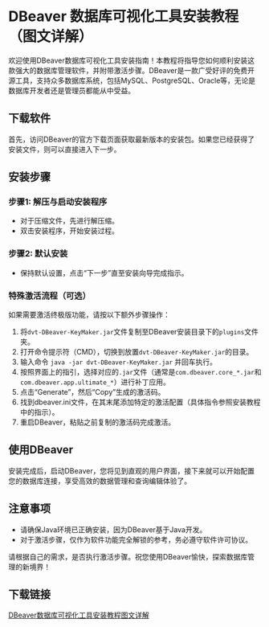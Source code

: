 # DBeaver 数据库可视化工具安装教程（图文详解）

欢迎使用DBeaver数据库可视化工具安装指南！本教程将指导您如何顺利安装这款强大的数据库管理软件，并附带激活步骤。DBeaver是一款广受好评的免费开源工具，支持众多数据库系统，包括MySQL、PostgreSQL、Oracle等，无论是数据库开发者还是管理员都能从中受益。

## 下载软件

首先，访问DBeaver的官方下载页面获取最新版本的安装包。如果您已经获得了安装文件，则可以直接进入下一步。

## 安装步骤

### 步骤1: 解压与启动安装程序
- 对于压缩文件，先进行解压缩。
- 双击安装程序，开始安装过程。

### 步骤2: 默认安装
- 保持默认设置，点击“下一步”直至安装向导完成指示。

### 特殊激活流程（可选）
如果需要激活终极版功能，请按以下额外步骤操作：
1. 将`dvt-DBeaver-KeyMaker.jar`文件复制至DBeaver安装目录下的`plugins`文件夹。
2. 打开命令提示符（CMD），切换到放置`dvt-DBeaver-KeyMaker.jar`的目录。
3. 输入命令 `java -jar dvt-DBeaver-KeyMaker.jar` 并回车执行。
4. 按照界面上的指引，选择对应的`.jar`文件（通常是`com.dbeaver.core_*.jar`和`com.dbeaver.app.ultimate_*`）进行补丁应用。
5. 点击“Generate”，然后“Copy”生成的激活码。
6. 找到dbeaver.ini文件，在其末尾添加特定的激活配置（具体指令参照安装教程中的指示）。
7. 重启DBeaver，粘贴之前复制的激活码完成激活。

## 使用DBeaver
安装完成后，启动DBeaver，您将见到直观的用户界面，接下来就可以开始配置您的数据库连接，享受高效的数据管理和查询编辑体验了。

## 注意事项
- 请确保Java环境已正确安装，因为DBeaver基于Java开发。
- 对于激活步骤，仅作为软件功能完全解锁的参考，务必遵守软件许可协议。

请根据自己的需求，是否执行激活步骤。祝您使用DBeaver愉快，探索数据库管理的新境界！

## 下载链接

[DBeaver数据库可视化工具安装教程图文详解](https://pan.quark.cn/s/ed3582c52906)
